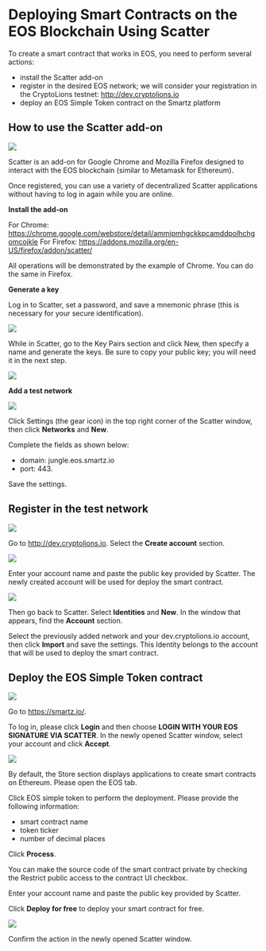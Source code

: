 # Deploying Smart Contracts on the EOS Blockchain Using Scatter

To create a smart contract that works in EOS, you need to perform several actions:

* install the Scatter add-on
* register in the desired EOS network; we will consider your registration in the CryptoLions testnet: http://dev.cryptolions.io
* deploy an EOS Simple Token contract on the Smartz platform 

## How to use the Scatter add-on 

![](/uploads/eos-token/11.jpg)

Scatter is an add-on for Google Chrome and Mozilla Firefox designed to interact with the EOS blockchain (similar to Metamask for Ethereum).

Once registered, you can use a variety of decentralized Scatter applications without having to log in again while you are online.

**Install the add-on**

For Chrome: https://chrome.google.com/webstore/detail/ammjpmhgckkpcamddpolhchgomcojkle
For Firefox: https://addons.mozilla.org/en-US/firefox/addon/scatter/

All operations will be demonstrated by the example of Chrome. You can do the same in Firefox.

**Generate a key**

Log in to Scatter, set a password, and save a mnemonic phrase (this is necessary for your secure identification).

![](/uploads/eos-token/2.png)

While in Scatter, go to the Key Pairs section and click New, then specify a name and generate the keys. Be sure to copy your public key; you will need it in the next step.

![](/uploads/eos-token/3.png)

**Add a test network**

![](/uploads/eos-token/4.png)

Click Settings (the gear icon) in the top right corner of the Scatter window, then click **Networks** and **New**.

Complete the fields as shown below:

* domain: jungle.eos.smartz.io
* port: 443.

Save the settings. 

## Register in the test network

![](/uploads/eos-token/5.png)

Go to http://dev.cryptolions.io. Select the **Create account** section.

![](/uploads/eos-token/6.png)

Enter your account name and paste the public key provided by Scatter. The newly created account will be used for deploy the smart contract.

![](/uploads/eos-token/7.png)

Then go back to Scatter. Select **Identities** and **New**. In the window that appears, find the **Account** section. 

Select the previously added network and your dev.cryptolions.io account, then click **Import** and save the settings. This Identity belongs to the account that will be used to deploy the smart contract.

## Deploy the EOS Simple Token contract

![](/uploads/eos-token/8.png)

Go to https://smartz.io/.

To log in, please click **Login** and then choose **LOGIN WITH YOUR EOS SIGNATURE VIA SCATTER**. In the newly opened Scatter window, select your account and click **Accept**.

![](/uploads/eos-token/9.png)

By default, the Store section displays applications to create smart contracts on Ethereum. Please open the EOS tab. 

Click EOS simple token to perform the deployment. Please provide the following information:

* smart contract name
* token ticker
* number of decimal places

Click **Process**. 

You can make the source code of the smart contract private by checking the Restrict public access to the contract UI checkbox.

Enter your account name and paste the public key provided by Scatter.

Click **Deploy for free** to deploy your smart contract for free.

![](/uploads/eos-token/10.jpg)

Confirm the action in the newly opened Scatter window.
